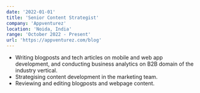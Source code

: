 ```yaml
---
date: '2022-01-01'
title: 'Senior Content Strategist'
company: 'Appventurez'
location: 'Noida, India'
range: 'October 2022 - Present'
url: 'https://appventurez.com/blog'
---
```


- Writing blogposts and tech articles on mobile and web app development, and conducting business analytics on B2B domain of the industry vertical.
- Strategising content development in the marketing team.
- Reviewing and editing blogposts and webpage content.
